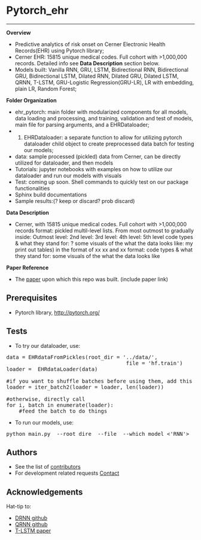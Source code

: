 # Pytorch_ehr
***************** 

**Overview**
* Predictive analytics of risk onset on Cerner Electronic Health Records(EHR) using Pytorch library;
* Cerner EHR: 15815 unique medical codes. Full cohort with >1,000,000 records. Detailed info see  **Data Description** section below.
* Models built: Vanilla RNN, GRU, LSTM, Bidirectional RNN, Bidirectional GRU, Bidirectional LSTM, Dilated RNN, Dilated GRU, Dilated LSTM, QRNN, T-LSTM, GRU-Logistic Regression(GRU-LR), LR with embedding, plain LR, Random Forest;


**Folder Organization**
* ehr_pytorch: main folder with modularized components for all models, data loading and processing, and training, validation and test of models, main file for parsing arguments, and a EHRDataloader;
* 1. EHRDataloader: a separate function to allow for utilizing pytorch dataloader child object to create preprocessed data batch for testing our models;
* data: sample processed (pickled) data from Cerner, can be directly utilized for dataloader, and then models
* Tutorials: jupyter notebooks with examples on how to utilize our dataloader and run our models with visuals
* Test: coming up soon. Shell commands to quickly test on our package functionalities
* Sphinx build documentations
* Sample results:(? keep or discard? prob discard) 


**Data Description**
* Cerner, with 15815 unique medical codes. Full cohort with >1,000,000 records 
format: pickled multil-level lists. From most outmost to gradually inside:  Outmost level: 2nd level:  3rd level: 4th level:  5th level 
code types & what they stand for: ?
some visuals of the what the data looks like: my print out tables) 
in the format of xx xx and xx 
format: 
code types & what they stand for: 
some visuals of the what the data looks like

**Paper Reference**
* The [paper]() upon which this repo was built. (include paper link)


## Prerequisites

* Pytorch library, <http://pytorch.org/> 


## Tests


* To try our dataloader, use:
<pre>
data = EHRdataFromPickles(root_dir = '../data/', 
                                      file = 'hf.train')
loader =  EHRdataLoader(data)

#if you want to shuffle batches before using them, add this line 
loader = iter_batch2(loader = loader, len(loader))

#otherwise, directly call 
for i, batch in enumerate(loader): 
    #feed the batch to do things
</pre>

* To run our models, use:
<pre>
python main.py  --root_dire<your folder that contains data file>  --file <filename> --which_model <'RNN'>  --optimizer<'adam'>....
</pre>


## Authors

* See the list of [contributors]( https://github.com/ZhiGroup/pytorch_ehr/graphs/contributors)
* For development related requests [Contact](https://github.com/chocolocked)

## Acknowledgements

Hat-tip to:
* [DRNN github](https://github.com/zalandoresearch/pt-dilate-rnn)
* [QRNN github](https://github.com/salesforce/pytorch-qrnn)
* [T-LSTM paper](http://biometrics.cse.msu.edu/Publications/MachineLearning/Baytasetal_PatientSubtypingViaTimeAwareLSTMNetworks.pdf)



